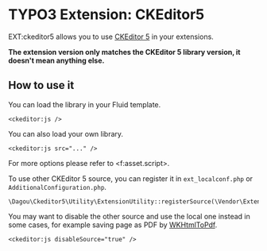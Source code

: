 # TYPO3 Extension: CKEditor5

EXT:ckeditor5 allows you to use [CKEditor 5](https://ckeditor.com/ckeditor-5/) in your extensions.

**The extension version only matches the CKEditor 5 library version, it doesn't mean anything else.**

## How to use it
You can load the library in your Fluid template.

	<ckeditor:js />

You can also load your own library.

    <ckeditor:js src="..." />

For more options please refer to &lt;f:asset.script&gt;.

To use other CKEditor 5 source, you can register it in `ext_localconf.php` or `AdditionalConfiguration.php`.

    \Dagou\Ckeditor5\Utility\ExtensionUtility::registerSource(\Vendor\Extension\Source::class);

You may want to disable the other source and use the local one instead in some cases, for example saving page as PDF by [WKHtmlToPdf](https://wkhtmltopdf.org/).

    <ckeditor:js disableSource="true" />